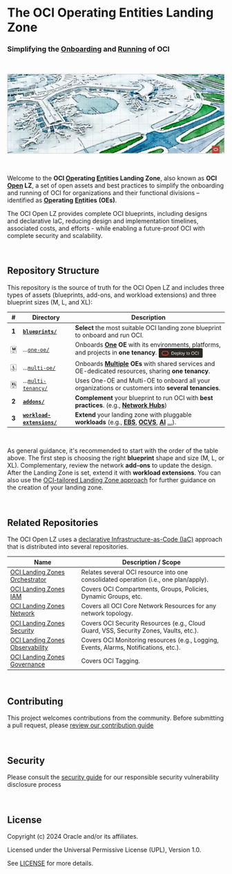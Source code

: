 # **The OCI Operating Entities Landing Zone** 

### Simplifying the [Onboarding](#) and [Running](#) of OCI

&nbsp; 

<img src="commons/images/oci_open_lz.jpg" width="1200" >

&nbsp; 

Welcome to the **OCI [Op](#)erating [En](#)tities Landing Zone**, also known as **OCI [Open](#) LZ**, a set of open assets and best practices to simplify the onboarding and running of OCI for organizations and their functional divisions &ndash; identified as  [**Op**](#)**erating** [**En**](#)**tities** **(OEs)**. 

The OCI Open LZ provides complete OCI blueprints, including designs and declarative IaC, reducing design and implementation timelines, associated costs, and efforts - while enabling a future-proof OCI with complete security and scalability.

&nbsp; 


## Repository Structure

This repository is the source of truth for the OCI Open LZ and includes three types of assets (blueprints, add-ons, and workload extensions) and three blueprint sizes (M, L, and XL):

| # | Directory | Description |
|:----------------------: | ------------ | ------------- |
| **1** | **[`blueprints/`](blueprints/)** | **Select** the most suitable OCI landing zone blueprint to onboard and run OCI. |
| <img src="commons/images/size_m.svg" width="23" align="center"> |...[`one-oe/`](blueprints/one-oe/) |  Onboards **[One](/blueprints/one-oe/readme.md) OE** with its environments, platforms, and projects in **one tenancy**. [<img src="commons/images/DeployToOCI.svg"  height="22" align="center">](/blueprints/one-oe/runtime/one-stack/readme.md)|
|  <img src="commons/images/size_l.svg" width="23" align="center"> |...[`multi-oe/`](blueprints/multi-oe/) |  Onboards **[Multiple](/blueprints/multi-oe/readme.md) OEs** with shared services and OE-dedicated resources, sharing **one tenancy**. |
| <img src="commons/images/size_xl.svg" width="23" align="center">  |...[`multi-tenancy/`](blueprints/multi-tenancy/) | Uses One-OE and Multi-OE to onboard all your organizations or customers into **several tenancies**.
**2** |**[`addons/`](addons/)** | **Complement** your blueprint to run OCI with **best practices**. (e.g., [**Network Hubs**](/addons/oci-hub-models/readme.md))|
| **3** |**[`workload-extensions/`](workload-extensions/)** | **Extend** your landing zone with pluggable **workloads** (e.g., [**EBS**](/workload-extensions/ebs/readme.md), [**OCVS**](/workload-extensions/oci-lz-ext-ocvs/README.md), [**AI**](/workload-extensions/ai-services/) [...](/workload-extensions/readme.md)).|

&nbsp; 

As general guidance, it's recommended to start with the order of the table above. The first step is choosing the right **blueprint** shape and size (M, L, or XL). Complementary, review the network **add-ons** to update the design. After the Landing Zone is set, extend it with **workload extensions**. You can also use the [OCI-tailored Landing Zone approach](https://github.com/oracle-devrel/technology-engineering/tree/main/landing-zones/tailored_landing_zones) for further guidance on the creation of your landing zone.


&nbsp; 

## Related Repositories

The OCI Open LZ uses a [declarative Infrastructure-as-Code (IaC)](https://github.com/oracle-devrel/technology-engineering/blob/main/landing-zones/commons/oci_landingzones_iac.md) approach that is distributed into several repositories.


| Name        | Description / Scope
| ------------ | -------------
| [OCI Landing Zones Orchestrator][oci-lz-orchestrator] | Relates several OCI resource into one consolidated operation (i.e., one plan/apply).
| [OCI Landing Zones IAM][oci-lz-iam] | Covers OCI Compartments, Groups, Policies, Dynamic Groups, etc.
| [OCI Landing Zones Network][oci-lz-network]| Covers all OCI Core Network Resources for any network topology.
| [OCI Landing Zones Security][oci-lz-security] |Covers OCI Security Resources (e.g., Cloud Guard, VSS, Security Zones, Vaults, etc.).
| [OCI Landing Zones Observability][oci-lz-observability] | Covers OCI Monitoring resources (e.g., Logging, Events, Alarms, Notifications, etc.).
| [OCI Landing Zones Governance][oci-lz-governance] | Covers OCI Tagging.

&nbsp; 

## Contributing


This project welcomes contributions from the community. Before submitting a pull request, please [review our contribution guide](./CONTRIBUTING.md)

&nbsp; 
## Security

Please consult the [security guide](./SECURITY.md) for our responsible security vulnerability disclosure process

&nbsp; 



## License

Copyright (c) 2024 Oracle and/or its affiliates.

Licensed under the Universal Permissive License (UPL), Version 1.0.

See [LICENSE](/LICENSE.txt) for more details.


[oci-lz-orchestrator]: https://github.com/oci-landing-zones/terraform-oci-modules-orchestrator
[oci-lz-iam]: https://github.com/oracle-quickstart/terraform-oci-cis-landing-zone-iam
[oci-lz-network]: https://github.com/oci-landing-zones/terraform-oci-modules-networking
[oci-lz-security]: https://github.com/oci-landing-zones/terraform-oci-modules-security
[oci-lz-observability]: https://github.com/oci-landing-zones/terraform-oci-modules-observability
[oci-lz-governance]: https://github.com/oci-landing-zones/terraform-oci-modules-governance
